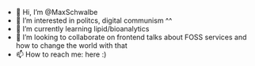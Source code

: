 - 👋 Hi, I’m @MaxSchwalbe
- 👀 I’m interested in politcs, digital communism ^^
- 🌱 I’m currently learning lipid/bioanalytics
- 💞️ I’m looking to collaborate on frontend talks about FOSS services and how to change the world with that
- 📫 How to reach me: here :)

<!---
MaxSchwalbe/MaxSchwalbe is a ✨ special ✨ repository because its `README.md` (this file) appears on your GitHub profile.
You can click the Preview link to take a look at your changes.
--->
